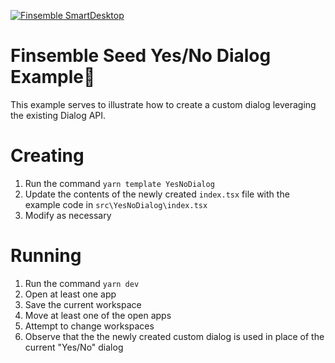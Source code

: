 [![Finsemble SmartDesktop](./public/assets/img/Finsemble+Cosaic.svg)](https://documentation.finsemble.com/)

# Finsemble Seed Yes/No Dialog Example🌱
This example serves to illustrate how to create a custom dialog leveraging the existing Dialog API.

# Creating
1. Run the command `yarn template YesNoDialog`
2. Update the contents of the newly created `index.tsx` file with the example code in `src\YesNoDialog\index.tsx`
3. Modify as necessary

# Running
1. Run the command `yarn dev`
2. Open at least one app
3. Save the current workspace
4. Move at least one of the open apps
5. Attempt to change workspaces
6. Observe that the the newly created custom dialog is used in place of the current "Yes/No" dialog
